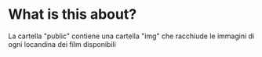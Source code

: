 # What is this about?

La cartella "public" contiene una cartella "img" che racchiude le immagini di ogni locandina dei film disponibili